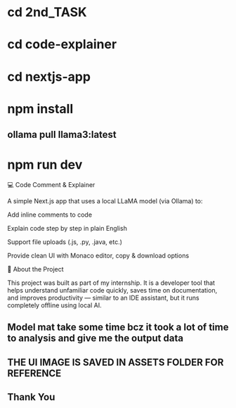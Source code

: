 # cd 2nd_TASK
# cd code-explainer
# cd nextjs-app


# npm install

## ollama pull llama3:latest

# npm run dev



💻 Code Comment & Explainer

A simple Next.js app that uses a local LLaMA model (via Ollama) to:

Add inline comments to code

Explain code step by step in plain English

Support file uploads (.js, .py, .java, etc.)

Provide clean UI with Monaco editor, copy & download options

📖 About the Project

This project was built as part of my internship.
It is a developer tool that helps understand unfamiliar code quickly, saves time on documentation, and improves productivity — similar to an IDE assistant, but it runs completely offline using local AI.

## Model mat take some time bcz it took a lot of time  to analysis and give me the output data

## THE UI IMAGE IS SAVED IN ASSETS FOLDER FOR REFERENCE

## Thank You
